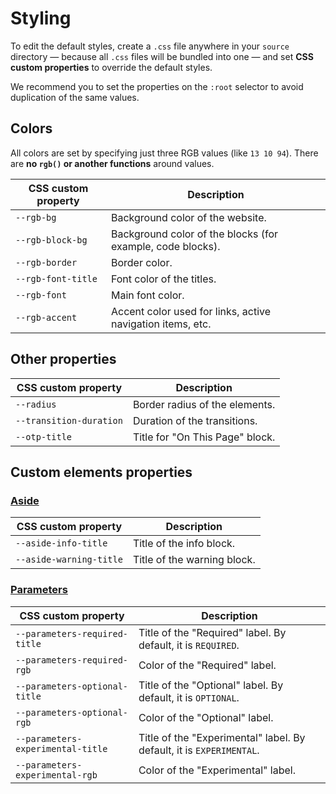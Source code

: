 
# Styling

To edit the default styles, create a `.css` file anywhere in your `source` directory — because all `.css` files will be bundled into one — and set **CSS custom properties** to override the default styles.

We recommend you to set the properties on the `:root` selector to avoid duplication of the same values.

## Colors

All colors are set by specifying just three RGB values (like `13 10 94`). There are **no `rgb()` or another functions** around values.

| CSS custom property | Description |
| --- | --- |
| `--rgb-bg` | Background color of the website. |
| `--rgb-block-bg` | Background color of the blocks (for example, code blocks). |
| `--rgb-border` | Border color. |
| `--rgb-font-title` | Font color of the titles. |
| `--rgb-font` | Main font color. |
| `--rgb-accent` | Accent color used for links, active navigation items, etc. |

## Other properties

| CSS custom property | Description |
| --- | --- |
| `--radius` | Border radius of the elements. |
| `--transition-duration` | Duration of the transitions. |
| `--otp-title` | Title for "On This Page" block. |

## Custom elements properties

### [Aside](../elements/aside.html)

| CSS custom property | Description |
| --- | --- |
| `--aside-info-title` | Title of the info block. |
| `--aside-warning-title` | Title of the warning block. |

### [Parameters](../elements/parameters.html)

| CSS custom property | Description |
| --- | --- |
| `--parameters-required-title` | Title of the "Required" label. By default, it is `REQUIRED`. |
| `--parameters-required-rgb` | Color of the "Required" label. |
| `--parameters-optional-title` | Title of the "Optional" label. By default, it is `OPTIONAL`. |
| `--parameters-optional-rgb` | Color of the "Optional" label. |
| `--parameters-experimental-title` | Title of the "Experimental" label. By default, it is `EXPERIMENTAL`. |
| `--parameters-experimental-rgb` | Color of the "Experimental" label. |
